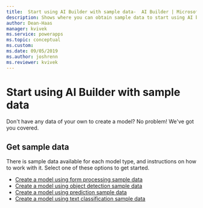 ```yaml
---
title:  Start using AI Builder with sample data-  AI Builder | Microsoft Docs
description: Shows where you can obtain sample data to start using AI builder.
author: Dean-Haas
manager: kvivek
ms.service: powerapps
ms.topic: conceptual
ms.custom: 
ms.date: 09/05/2019
ms.author: joshrenn
ms.reviewer: kvivek
---
```


# Start using AI Builder with sample data

Don't have any data of your own to create a model? No problem! We've got you covered. 

## Get sample data

There is sample data available for each model type, and instructions on how to work with it. Select one of these options to get started.

- [Create a model using form processing sample data](form-processing-sample-data.md)
- [Create a model using object detection sample data](object-detection-sample-data.md)
- [Create a model using prediction sample data](binary-classification-sample-data.md)
- [Create a model using text classification sample data](text-classification-sample-data.md)
